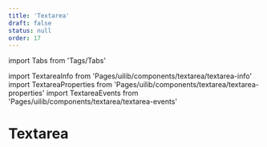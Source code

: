 ```yaml
---
title: 'Textarea'
draft: false
status: null
order: 17
---
```


import Tabs from 'Tags/Tabs'

import TextareaInfo from 'Pages/uilib/components/textarea/textarea-info'
import TextareaProperties from 'Pages/uilib/components/textarea/textarea-properties'
import TextareaEvents from 'Pages/uilib/components/textarea/textarea-events'

# Textarea

<Tabs>
  <Tabs.Content>
    <TextareaInfo />
  </Tabs.Content>
  <Tabs.Content>
    <TextareaProperties />
  </Tabs.Content>
  <Tabs.Content>
    <TextareaEvents  />
  </Tabs.Content>
</Tabs>
